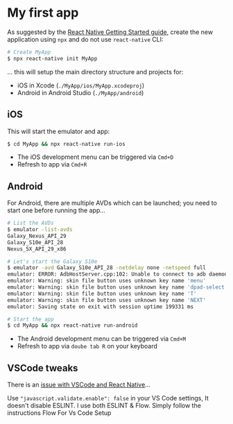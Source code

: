 # My first app

As suggested by the [React Native Getting Started guide](https://facebook.github.io/react-native/docs/getting-started), create the new application using `npx` and do not use `react-native` CLI:

~~~bash
# Create MyApp
$ npx react-native init MyApp
~~~

... this will setup the main directory structure and projects for:

* iOS in Xcode (`./MyApp/ios/MyApp.xcodeproj`)
* Android in Android Studio (`./MyApp/android`)

## iOS

This will start the emulator and app:

~~~bash
$ cd MyApp && npx react-native run-ios
~~~

* The iOS development menu can be triggered via `Cmd+D`
* Refresh to app via `Cmd+R`

## Android

For Android, there are multiple AVDs which can be launched; you need to start one before running the app...

~~~bash
# List the AVDs
$ emulator -list-avds
Galaxy_Nexus_API_29
Galaxy_S10e_API_28
Nexus_5X_API_29_x86

# Let's start the Galaxy S10e
$ emulator -avd Galaxy_S10e_API_28 -netdelay none -netspeed full
emulator: ERROR: AdbHostServer.cpp:102: Unable to connect to adb daemon on port: 5037   # Ignore since we do not run Android Studio!
emulator: Warning: skin file button uses unknown key name 'menu'
emulator: Warning: skin file button uses unknown key name 'dpad-select'
emulator: Warning: skin file button uses unknown key name 'T'
emulator: Warning: skin file button uses unknown key name 'NEXT'
emulator: Saving state on exit with session uptime 199331 ms

# Start the app
$ cd MyApp && npx react-native run-android
~~~

* The Android development menu can be triggered via `Cmd+M`
* Refresh to app via `doube tab R` on your keyboard

## VSCode tweaks

There is an [issue with VSCode and React Native](https://stackoverflow.com/questions/48859169/js-types-can-only-be-used-in-a-ts-file-visual-studio-code-using-ts-check)...

Use `"javascript.validate.enable": false` in your VS Code settings, It doesn't disable ESLINT. I use both ESLINT & Flow. Simply follow the instructions Flow For Vs Code Setup
